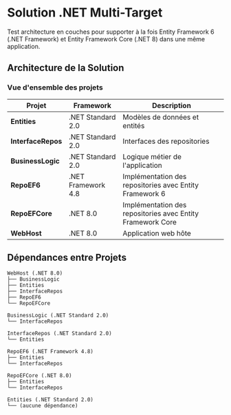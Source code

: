 # Solution .NET Multi-Target

Test architecture en couches pour supporter à la fois Entity Framework 6 (.NET Framework) et Entity Framework Core (.NET 8) dans une même application.

## Architecture de la Solution

### Vue d'ensemble des projets

| Projet | Framework | Description |
|--------|-----------|-------------|
| **Entities** | .NET Standard 2.0 | Modèles de données et entités |
| **InterfaceRepos** | .NET Standard 2.0 | Interfaces des repositories |
| **BusinessLogic** | .NET Standard 2.0 | Logique métier de l'application |
| **RepoEF6** | .NET Framework 4.8 | Implémentation des repositories avec Entity Framework 6 |
| **RepoEFCore** | .NET 8.0 | Implémentation des repositories avec Entity Framework Core |
| **WebHost** | .NET 8.0 | Application web hôte |

## Dépendances entre Projets

```
WebHost (.NET 8.0)
├── BusinessLogic
├── Entities  
├── InterfaceRepos
├── RepoEF6
└── RepoEFCore

BusinessLogic (.NET Standard 2.0)
└── InterfaceRepos

InterfaceRepos (.NET Standard 2.0)
└── Entities

RepoEF6 (.NET Framework 4.8)
├── Entities
└── InterfaceRepos

RepoEFCore (.NET 8.0)
├── Entities
└── InterfaceRepos

Entities (.NET Standard 2.0)
└── (aucune dépendance)
```
